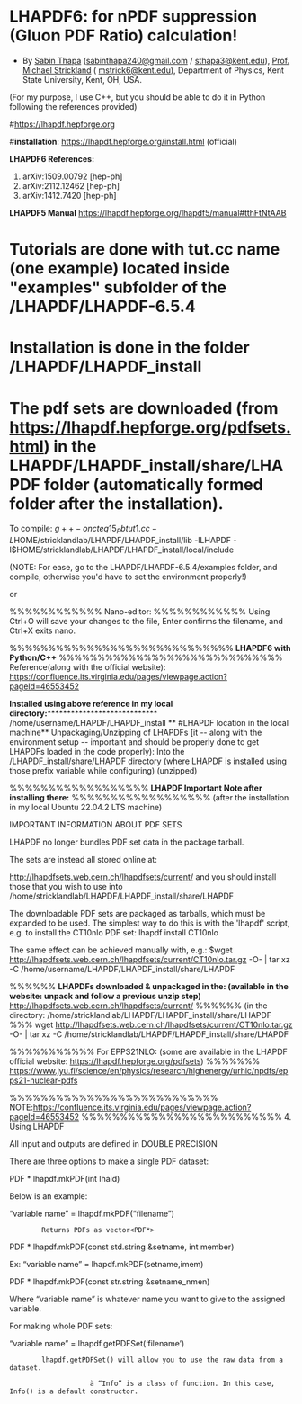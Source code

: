 # LHAPDF6: for nPDF suppression (Gluon PDF Ratio) calculation! 

- By [Sabin Thapa](https://www.kent.edu/physics/sabin-thapa) (sabinthapa240@gmail.com / sthapa3@kent.edu), [Prof. Michael Strickland](https://www.kent.edu/physics/profile/michael-strickland) (
mstrick6@kent.edu), Department of Physics, Kent State University, Kent, OH, USA.

(For my purpose, I use C++, but you should be able to do it in Python following the references provided)

#https://lhapdf.hepforge.org

#**installation**: https://lhapdf.hepforge.org/install.html (official)

**LHAPDF6 References:**
1. arXiv:1509.00792 [hep-ph]
2. arXiv:2112.12462 [hep-ph]
3. arXiv:1412.7420 [hep-ph]

**LHAPDF5 Manual**
https://lhapdf.hepforge.org/lhapdf5/manual#tthFtNtAAB

# Tutorials are done with tut.cc name (one example) located inside "examples" subfolder of the /LHAPDF/LHAPDF-6.5.4


# Installation is done in the folder /LHAPDF/LHAPDF_install


# The pdf sets are downloaded (from https://lhapdf.hepforge.org/pdfsets.html) in the LHAPDF/LHAPDF_install/share/LHAPDF folder (automatically formed folder after the installation).



To compile: 
$g++ -o ncteq15_Pb tut1.cc -L$HOME/stricklandlab/LHAPDF/LHAPDF_install/lib -lLHAPDF -I$HOME/stricklandlab/LHAPDF/LHAPDF_install/local/include

(NOTE: For ease, go to the LHAPDF/LHAPDF-6.5.4/examples folder, and compile, otherwise you'd have to set the environment properly!)


or

%%%%%%%%%%%%
Nano-editor:
%%%%%%%%%%%%
Using Ctrl+O will save your changes to the file, Enter confirms the filename, and Ctrl+X exits nano.



%%%%%%%%%%%%%%%%%%%%%%%%%%%%%
**LHAPDF6 with Python/C++**
%%%%%%%%%%%%%%%%%%%%%%%%%%%%%
Reference(along with the official website): https://confluence.its.virginia.edu/pages/viewpage.action?pageId=46553452

**Installed using above reference in my local directory:******************************
/home/username/LHAPDF/LHAPDF_install
**
#LHAPDF location in the local machine**
Unpackaging/Unzipping of LHAPDFs [it -- along with the environment setup -- important and should be properly done to get LHAPDFs loaded in the code properly):
Into the /LHAPDF_install/share/LHAPDF directory (where LHAPDF is installed using those prefix variable while configuring)
(unzipped)

%%%%%%%%%%%%%%%%%%
**LHAPDF Important Note after installing there:**
%%%%%%%%%%%%%%%%%%
(after the installation in my local Ubuntu 22.04.2 LTS machine)

IMPORTANT INFORMATION ABOUT PDF SETS

LHAPDF no longer bundles PDF set data in the package tarball.

The sets are instead all stored online at:

  http://lhapdfsets.web.cern.ch/lhapdfsets/current/
and you should install those that you wish to use into
  /home/stricklandlab/LHAPDF/LHAPDF_install/share/LHAPDF

The downloadable PDF sets are packaged as tarballs, which
must be expanded to be used. The simplest way to do this is with
the 'lhapdf' script, e.g. to install the CT10nlo PDF set:
  lhapdf install CT10nlo
  
The same effect can be achieved manually with, e.g.:
  $wget http://lhapdfsets.web.cern.ch/lhapdfsets/current/CT10nlo.tar.gz -O- | tar xz -C /home/username/LHAPDF/LHAPDF_install/share/LHAPDF



%%%%%%
**LHAPDFs downloaded & unpackaged in the: (available in the website: unpack and follow a previous unzip step)**
http://lhapdfsets.web.cern.ch/lhapdfsets/current/
%%%%%%
(in the directory: /home/stricklandlab/LHAPDF/LHAPDF_install/share/LHAPDF
%%%
wget http://lhapdfsets.web.cern.ch/lhapdfsets/current/CT10nlo.tar.gz -O- | tar xz -C /home/stricklandlab/LHAPDF/LHAPDF_install/share/LHAPDF


%%%%%%%%%%%
For EPPS21NLO: (some are available in the LHAPDF official website: https://lhapdf.hepforge.org/pdfsets)
%%%%%%%
https://www.jyu.fi/science/en/physics/research/highenergy/urhic/npdfs/epps21-nuclear-pdfs


%%%%%%%%%%%%%%%%%%%%%%%%%%%
NOTE:https://confluence.its.virginia.edu/pages/viewpage.action?pageId=46553452
%%%%%%%%%%%%%%%%%%%%%%%%%%
4. Using LHAPDF

All input and outputs are defined in DOUBLE PRECISION

There are three options to make a single PDF dataset:

PDF * lhapdf.mkPDF(int lhaid)

Below is an example:

“variable name” = lhapdf.mkPDF(“filename”)

            Returns PDFs as vector<PDF*>

PDF * lhapdf.mkPDF(const std.string &setname, int member)

Ex: “variable name” = lhapdf.mkPDF(setname,imem)

 

PDF * lhapdf.mkPDF(const str.string &setname_nmen)

Where “variable name” is whatever name you want to give to the assigned variable.

For making whole PDF sets:

“variable name” = lhapdf.getPDFSet(‘filename’)

            lhapdf.getPDFSet() will allow you to use the raw data from a dataset.

                        à “Info” is a class of function. In this case, Info() is a default constructor.




